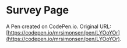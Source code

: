 # Survey Page

A Pen created on CodePen.io. Original URL: [https://codepen.io/mrsimonsen/pen/LYOoYOr](https://codepen.io/mrsimonsen/pen/LYOoYOr).



